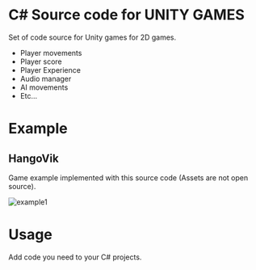# C# Source code for UNITY GAMES

Set of code source for Unity games for 2D games.

- Player movements
- Player score
- Player Experience
- Audio manager
- AI movements
- Etc...

# Example

## HangoVik

Game example implemented with this source code (Assets are not open source).

![example1](example/example1.gif)

# Usage

Add code you need to your C# projects.
